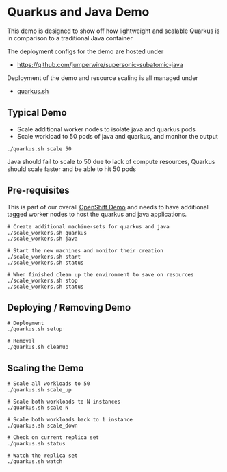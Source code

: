 # Quarkus and Java Demo

This demo is designed to show off how lightweight and scalable Quarkus
is in comparison to a traditional Java container

The deployment configs for the demo are hosted under

- https://github.com/jumperwire/supersonic-subatomic-java

Deployment of the demo and resource scaling is all managed under

* [quarkus.sh](../quarkus.sh)

## Typical Demo

* Scale additional worker nodes to isolate java and quarkus pods
* Scale workload to 50 pods of java and quarkus, and monitor the output
```
./quarkus.sh scale 50
```

Java should fail to scale to 50 due to lack of compute resources,
Quarkus should scale faster and be able to hit 50 pods


## Pre-requisites
This is part of our overall [OpenShift Demo](OpenShiftDemo.md) and needs to have
additional tagged worker nodes to host the quarkus and java applications.

```
# Create additional machine-sets for quarkus and java
./scale_workers.sh quarkus
./scale_workers.sh java

# Start the new machines and monitor their creation
./scale_workers.sh start
./scale_workers.sh status

# When finished clean up the environment to save on resources
./scale_workers.sh stop
./scale_workers.sh status
```

## Deploying / Removing Demo

```
# Deployment
./quarkus.sh setup

# Removal
./quarkus.sh cleanup
```

## Scaling the Demo

```
# Scale all workloads to 50
./quarkus.sh scale_up

# Scale both workloads to N instances
./quarkus.sh scale N

# Scale both workloads back to 1 instance
./quarkus.sh scale_down

# Check on current replica set
./quarkus.sh status

# Watch the replica set  
./quarkus.sh watch

```
